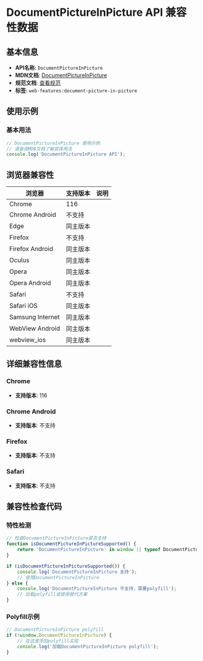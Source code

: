 # DocumentPictureInPicture API 兼容性数据

## 基本信息

- **API名称**: `DocumentPictureInPicture`
- **MDN文档**: [DocumentPictureInPicture](https://developer.mozilla.org/docs/Web/API/DocumentPictureInPicture)
- **规范文档**: [查看规范](https://wicg.github.io/document-picture-in-picture/#documentpictureinpicture)
- **标签**: `web-features:document-picture-in-picture`

## 使用示例

### 基本用法

```javascript
// DocumentPictureInPicture 使用示例
// 请查阅MDN文档了解具体用法
console.log('DocumentPictureInPicture API');
```

## 浏览器兼容性

| 浏览器 | 支持版本 | 说明 |
|--------|----------|------|
| Chrome | 116 |  |
| Chrome Android | 不支持 |  |
| Edge | 同主版本 |  |
| Firefox | 不支持 |  |
| Firefox Android | 同主版本 |  |
| Oculus | 同主版本 |  |
| Opera | 同主版本 |  |
| Opera Android | 同主版本 |  |
| Safari | 不支持 |  |
| Safari iOS | 同主版本 |  |
| Samsung Internet | 同主版本 |  |
| WebView Android | 同主版本 |  |
| webview_ios | 同主版本 |  |

## 详细兼容性信息

### Chrome

- **支持版本**: 116

### Chrome Android

- **支持版本**: 不支持

### Firefox

- **支持版本**: 不支持

### Safari

- **支持版本**: 不支持

## 兼容性检查代码

### 特性检测

```javascript
// 检查DocumentPictureInPicture是否支持
function isDocumentPictureInPictureSupported() {
    return 'DocumentPictureInPicture' in window || typeof DocumentPictureInPicture !== 'undefined';
}

if (isDocumentPictureInPictureSupported()) {
    console.log('DocumentPictureInPicture 支持');
    // 使用DocumentPictureInPicture
} else {
    console.log('DocumentPictureInPicture 不支持，需要polyfill');
    // 加载polyfill或使用替代方案
}
```

### Polyfill示例

```javascript
// DocumentPictureInPicture polyfill
if (!window.DocumentPictureInPicture) {
    // 在这里添加polyfill实现
    console.log('加载DocumentPictureInPicture polyfill');
}
```

